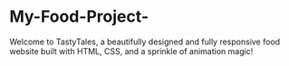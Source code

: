 # My-Food-Project-
Welcome to TastyTales, a beautifully designed and fully responsive food website built with HTML, CSS, and a sprinkle of animation magic!
